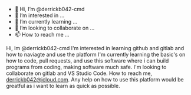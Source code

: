 - 👋 Hi, I’m @derrickb042-cmd
- 👀 I’m interested in ...
- 🌱 I’m currently learning ...
- 💞️ I’m looking to collaborate on ...
- 📫 How to reach me ...

<!---
derrickb042-cmd/derrickb042-cmd is a ✨ special ✨ repository because its `README.md` (this file) appears on your GitHub profile.
You can click the Preview link to take a look at your changes.
--->
Hi, Im @derrickb042-cmd
I'm interested in learning github and gitlab and how to naviagte and use the platform
I'm currently learning the basic's on how to code, pull requests, and use this software where i can build programs from coding, making software much safe.
I'm looking to collaborate on gitlab and VS Studio Code.
How to reach me, derrickb042@icloud.com. Any help on how to use this platform would be greatful as i want to learn as quick as possible.
